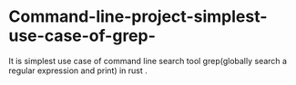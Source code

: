 # Command-line-project-simplest-use-case-of-grep-
It is simplest use case of command line search tool grep(globally search a regular expression and print) in rust .
